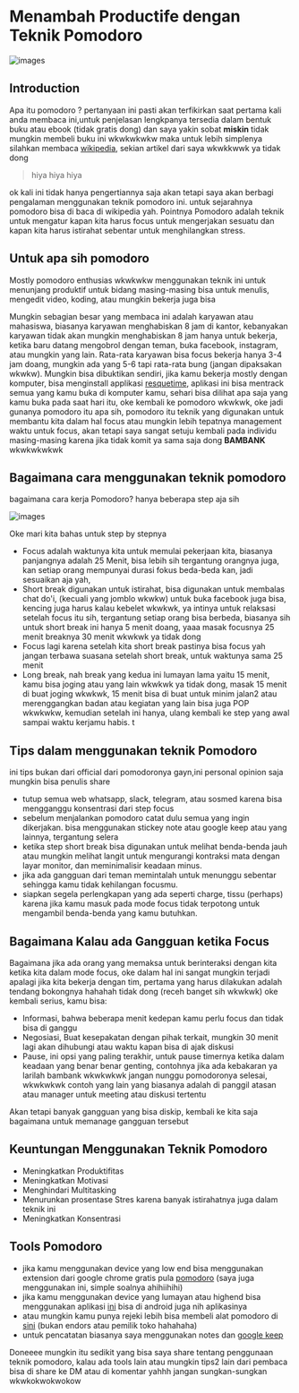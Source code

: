 # Menambah Productife dengan Teknik Pomodoro 

![images](https://cdn-images-1.medium.com/max/2400/1*xmp_-0B-cO7_aYaNTikXRw.jpeg)

## Introduction 
Apa itu pomodoro ? pertanyaan ini pasti akan terfikirkan saat pertama kali anda membaca ini,untuk penjelasan lengkpanya tersedia dalam bentuk buku atau ebook (tidak gratis dong) dan saya yakin sobat **miskin** tidak mungkin membeli buku ini wkwkwkwkw maka untuk lebih simplenya silahkan membaca [wikipedia](https://en.wikipedia.org/wiki/Pomodoro_Technique), sekian artikel dari saya wkwkkwwk ya tidak dong
 
> hiya hiya hiya 

ok kali ini tidak hanya pengertiannya saja akan tetapi saya akan berbagi pengalaman menggunakan teknik pomodoro ini. untuk sejarahnya pomodoro bisa di baca di wikipedia yah. Pointnya Pomodoro adalah teknik untuk mengatur kapan kita harus focus untuk mengerjakan sesuatu dan kapan kita harus istirahat sebentar untuk menghilangkan stress.

## Untuk apa sih pomodoro
Mostly pomodoro enthusias wkwkwkw menggunakan teknik ini untuk menunjang produktif untuk bidang masing-masing bisa untuk menulis, mengedit video, koding, atau mungkin bekerja juga bisa

Mungkin sebagian besar yang membaca ini adalah karyawan atau mahasiswa, biasanya karyawan menghabiskan 8 jam di kantor, kebanyakan karyawan tidak akan mungkin menghabiskan 8 jam hanya untuk bekerja, ketika baru datang mengobrol dengan teman, buka facebook, instagram, atau mungkin yang lain. Rata-rata karyawan bisa focus bekerja hanya 3-4 jam doang, mungkin ada yang 5-6 tapi rata-rata bung (jangan dipaksakan wkwkw). Mungkin bisa dibuktikan sendiri, jika kamu bekerja mostly dengan komputer, bisa menginstall applikasi [resquetime](https://www.rescuetime.com/), aplikasi ini bisa mentrack semua yang kamu buka di komputer kamu, sehari bisa dilihat apa saja yang kamu buka pada saat hari itu, oke kembali ke pomodoro wkwkwk, oke jadi gunanya pomodoro itu apa sih, pomodoro itu teknik yang digunakan untuk membantu kita dalam hal focus atau mungkin lebih tepatnya management waktu untuk focus, akan tetapi saya sangat setuju kembali pada individu masing-masing karena jika tidak komit ya sama saja dong **BAMBANK** wkwkwkwkwk 

## Bagaimana cara menggunakan teknik pomodoro
bagaimana cara kerja Pomodoro? hanya beberapa step aja sih 

![images](https://cdn-images-1.medium.com/max/1600/1*S51zcUpny8AkWdkXUX9ihg.png)

Oke mari kita bahas untuk step by stepnya

- Focus adalah waktunya kita untuk memulai pekerjaan kita, biasanya panjangnya adalah 25 Menit, bisa lebih sih tergantung orangnya juga, kan setiap orang mempunyai durasi fokus beda-beda kan, jadi sesuaikan aja yah, 
- Short break digunakan untuk istirahat, bisa digunakan untuk membalas chat do'i, (kecuali yang jomblo wkwkw) untuk buka facebook juga bisa, kencing juga harus kalau kebelet wkwkwk, ya intinya untuk relaksasi setelah focus itu sih, tergantung setiap orang bisa berbeda, biasanya sih untuk short break ini hanya 5 menit doang, yaaa masak focusnya 25 menit breaknya 30 menit wkwkwk ya tidak dong
- Focus lagi karena setelah kita short break pastinya bisa focus yah jangan terbawa suasana setelah short break, untuk waktunya sama 25 menit
- Long break, nah break yang kedua ini lumayan lama yaitu 15 menit, kamu bisa joging atau yang lain wkwkwk ya tidak dong, masak 15 menit di buat joging wkwkwk, 15 menit bisa di buat untuk minim jalan2 atau merenggangkan badan atau kegiatan yang lain bisa juga POP wkwkwkw, kemudian setelah ini hanya, ulang kembali ke step yang awal sampai waktu kerjamu habis. 
t
## Tips dalam menggunakan teknik Pomodoro
ini tips bukan dari official dari pomodoronya gayn,ini personal opinion saja mungkin bisa penulis share
- tutup semua web whatsapp, slack, telegram, atau sosmed karena bisa mengganggu konsentrasi dari step focus 
- sebelum menjalankan pomodoro catat dulu semua yang ingin dikerjakan. bisa menggunakan stickey note atau google keep atau yang lainnya, tergantung selera
- ketika step short break bisa digunakan untuk melihat benda-benda jauh atau mungkin melihat langit untuk mengurangi kontraksi mata dengan layar monitor, dan meminimalisir keadaan minus.
- jika ada gangguan dari teman memintalah untuk menunggu sebentar sehingga kamu tidak kehilangan focusmu.
- siapkan segela perlengkapan yang ada seperti charge, tissu (perhaps) karena jika kamu masuk pada mode focus tidak terpotong untuk mengambil benda-benda yang kamu butuhkan.

## Bagaimana Kalau ada Gangguan ketika Focus
Bagaimana jika ada orang yang memaksa untuk berinteraksi dengan kita ketika kita dalam mode focus, oke dalam hal ini sangat mungkin terjadi apalagi jika kita bekerja dengan tim, pertama yang harus dilakukan adalah tendang bokongnya hahahah tidak dong (receh banget sih wkwkwk) oke kembali serius, kamu bisa:
- Informasi, bahwa beberapa menit kedepan kamu perlu focus dan tidak bisa di ganggu
- Negosiasi, Buat kesepakatan dengan pihak terkait, mungkin 30 menit lagi akan dihubungi atau waktu kapan bisa di ajak diskusi
- Pause, ini opsi yang paling terakhir, untuk pause timernya ketika dalam keadaan yang benar benar genting, contohnya jika ada kebakaran ya larilah bambank wkwkwkwk jangan nunggu pomodoronya selesai, wkwkwkwk contoh yang lain yang biasanya adalah di panggil atasan atau manager untuk meeting atau diskusi tertentu

Akan tetapi banyak gangguan yang bisa diskip, kembali ke kita saja bagaimana untuk memanage gangguan tersebut

## Keuntungan Menggunakan Teknik Pomodoro
- Meningkatkan Produktifitas 
- Meningkatkan Motivasi
- Menghindari Multitasking
- Menurunkan prosentase Stres karena banyak istirahatnya juga dalam teknik ini
- Meningkatkan Konsentrasi

## Tools Pomodoro 
- jika kamu menggunakan device yang low end bisa menggunakan extension dari google chrome gratis pula [pomodoro](https://chrome.google.com/webstore/detail/marinara-pomodoro%C2%AE-assist/lojgmehidjdhhbmpjfamhpkpodfcodef) (saya juga menggunakan ini, simple soalnya ahihiihihi)
- jika kamu menggunakan device yang lumayan atau highend bisa menggunakan aplikasi [ini](https://play.google.com/store/apps/details?id=com.superelement.pomodoro&hl=en) bisa di android juga nih aplikasinya
- atau mungkin kamu punya rejeki lebih bisa membeli alat pomodoro di [sini](https://www.tokopedia.com/plaza-store-1/kitchen-electronic-timer-tomato-timer-reminder-pomodoro-mechanical?trkid=f%3DCa0000L000P0W0S0Sh%2CCo0Po0Fr0Cb0_src%3Dpopular_page%3D1_ob%3D23_q%3Dpomodoro_po%3D19_catid%3D36&whid=0) (bukan endors atau pemilik toko hahahaha)
- untuk pencatatan biasanya saya menggunakan notes dan [google keep](https://keep.google.com/)

Doneeee mungkin itu sedikit yang bisa saya share tentang penggunaan teknik pomodoro, kalau ada tools lain atau mungkin tips2 lain dari pembaca bisa di share ke DM atau di komentar yahhh jangan sungkan-sungkan wkwkokwokwokow


